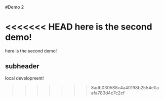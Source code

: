 #Demo 2

<<<<<<< HEAD
here is the second demo!
=======
here is the second demo!

## subheader

local development!
>>>>>>> 8adb030588c4a40198b2554e0aafa783d4c7c2cf
